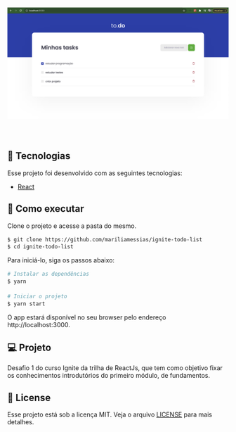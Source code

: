 <h1 align="center">
    <img alt="Todo" src="./src/assets/app.png" />
</h1>

<br>

## 🧪 Tecnologias

Esse projeto foi desenvolvido com as seguintes tecnologias:

- [React](https://reactjs.org)

## 🚀 Como executar

Clone o projeto e acesse a pasta do mesmo.

```bash
$ git clone https://github.com/mariliamessias/ignite-todo-list
$ cd ignite-todo-list
```

Para iniciá-lo, siga os passos abaixo:
```bash
# Instalar as dependências
$ yarn

# Iniciar o projeto
$ yarn start
```
O app estará disponível no seu browser pelo endereço http://localhost:3000.

## 💻 Projeto

Desafio 1 do curso Ignite da trilha de ReactJs, que tem como objetivo fixar os conhecimentos introdutórios do primeiro módulo, de fundamentos.


## 📝 License

Esse projeto está sob a licença MIT. Veja o arquivo [LICENSE](LICENSE.md) para mais detalhes.

